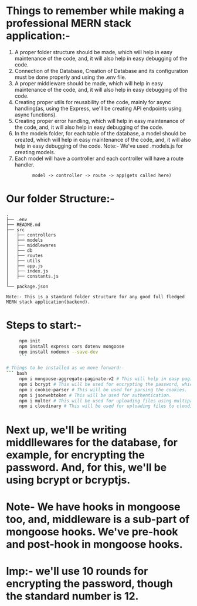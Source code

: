 # Things to remember while making a professional MERN stack application:-

1. A proper folder structure should be made, which will help in easy maintenance of the code, and, it will also help in easy debugging of the code.
2. Connection of the Database, Creation of Database and its configuration must be done properly and using the .env file.
3. A proper middleware should be made, which will help in easy maintenance of the code, and, it will also help in easy debugging of the code.
4. Creating proper utils for reusability of the code, mainly for async handling(as, using the Express, we'll be creating API endpoints using async functions).
5. Creating proper error handling, which will help in easy maintenance of the code, and, it will also help in easy debugging of the code.
6. In the models folder, for each table of the database, a model should be created, which will help in easy maintenance of the code, and, it will also help in easy debugging of the code. Note:- We've used .models.js for creating models.
7. Each model will have a controller and each controller will have a route handler.
``` flow
          model -> controller -> route -> app(gets called here)
```          


# Our folder Structure:-
```
.
├── .env
├── README.md
├── src
│   ├── controllers
│   ├── models
│   ├── middlewares
│   ├── db
│   ├── routes
│   ├── utils
│   ├── app.js
│   ├── index.js
│   ├── constants.js
│   
└── package.json

Note:- This is a standard folder structure for any good full fledged MERN stack application(backend). 
```


# Steps to start:-
``` bash
     npm init
     npm install express cors dotenv mongoose
     npm install nodemon --save-dev
     ```

# Things to be installed as we move forward:-
``` bash
     npm i mongoose-aggregate-paginate-v2 # This will help in easy pagination of the results but, more than that, it'll help us in mongoose aggregate pipeline. 
     npm i bcrypt # This will be used for encrypting the password, which will also be a part of the mongoose middleware.
     npm i cookie-parser # This will be used for parsing the cookies.
     npm i jsonwebtoken # This will be used for authentication.
     npm i multer # This will be used for uploading files using multipart/form-data(mainly for images/urls/avatars).
     npm i cloudinary # This will be used for uploading files to cloudinary.
```     


# Next up, we'll be writing middllewares for the database, for example, for encrypting the password. And, for this, we'll be using bcrypt or bcryptjs.
# Note- We have hooks in mongoose too, and, middleware is a sub-part of mongoose hooks. We've pre-hook and post-hook in mongoose hooks. 
# Imp:- we'll use 10 rounds for encrypting the password, though the standard number is 12. 